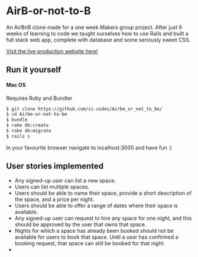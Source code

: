 # AirB-or-not-to-B

An AirBnB clone made for a one week Makers group project. After just 6 weeks of learning to code we taught ourselves how to use Rails and built a full stack web app, complete with database and some seriously sweet CSS.

[Visit the live production website here!](https://airb-or-not-to-b.herokuapp.com/)

## Run it yourself

#### Mac OS
Requires Ruby and Bundler

```sh
$ git clone https://github.com/zi-codes/Airbe_or_not_to_be/
$ cd Airbe-or-not-to-be
$ bundle
$ rake db:create
$ rake db:migrate
$ rails s
```

In your favourite browser navigate to localhost:3000 and have fun :)

## User stories implemented

- Any signed-up user can list a new space.
- Users can list multiple spaces.
- Users should be able to name their space, provide a short description of the space, and a price per night.
- Users should be able to offer a range of dates where their space is available.
- Any signed-up user can request to hire any space for one night, and this should be approved by the user that owns that space.
- Nights for which a space has already been booked should not be available for users to book that space.
Until a user has confirmed a booking request, that space can still be booked for that night.
-
